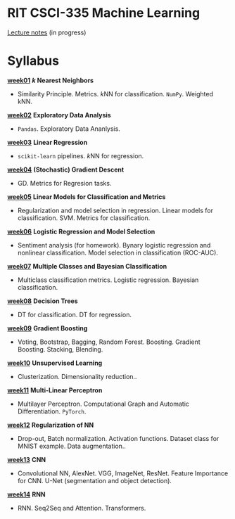 # RIT CSCI-335 Machine Learning

[Lecture notes](./CSCI335_Lecture_Notes.pdf) (in progress)

# Syllabus

[__week01__](./2025_spring/Week01_KNN/) __*k* Nearest Neighbors__
- Similarity Principle. Metrics. *k*NN for classification. `NumPy`. Weighted kNN.

[__week02__](./2025_spring/Week02_EDA/) __Exploratory Data Analysis__
- `Pandas`. Exploratory Data Ananlysis.

[__week03__](./2025_spring/Week03_LinReg/) __Linear Regression__
- `scikit-learn` pipelines. *k*NN for regression.

[__week04__](./2025_spring/Week04_SGD/) __(Stochastic) Gradient Descent__
- GD. Metrics for Regresion tasks.

[__week05__](./2025_spring/Week05_classification/) __Linear Models for Classification and Metrics__
- Regularization and model selection in regression. Linear models for classification. SVM. Metrics for classification.

[__week06__](./2025_spring/Week06_ROC_AUC/) __Logistic Regression and Model Selection__
- Sentiment analysis (for homework). Bynary logistic regression and nonlinear classification. Model selection in classification (ROC-AUC).

[__week07__](./2025_spring/Week07_Bayes_classif/) __Multiple Classes and Bayesian Classification__
- Multiclass classification metrics. Logistic regression. Bayesian classification.

[__week08__](./2025_spring/Week08_DT/) __Decision Trees__
- DT for classification. DT for regression.

[__week09__](./2025_spring/Week09_GBM/) __Gradient Boosting__
- Voting, Bootstrap, Bagging, Random Forest. Boosting. Gradient Boosting. Stacking, Blending.

[__week10__](./2025_spring/Week10_unsupervised/) __Unsupervised Learning__
- Clusterization. Dimensionality reduction..

[__week11__](./2025_spring/Week11_MPL/) __Multi-Linear Perceptron__
- Multilayer Perceptron. Computational Graph and Automatic Differentiation. `PyTorch`.

[__week12__](./2025_spring/Week12_regularization/) __Regularization of NN__
- Drop-out, Batch normalization. Activation functions. Dataset class for MNIST example. Data augmentation..

[__week13__](./2025_spring/Week13_CNN/) __CNN__
- Convolutional NN, AlexNet. VGG, ImageNet, ResNet. Feature Importance for CNN. U-Net (segmentation and object detection).

[__week14__](./2025_spring/Week14_RNN/) __RNN__
- RNN. Seq2Seq and Attention. Transformers.
